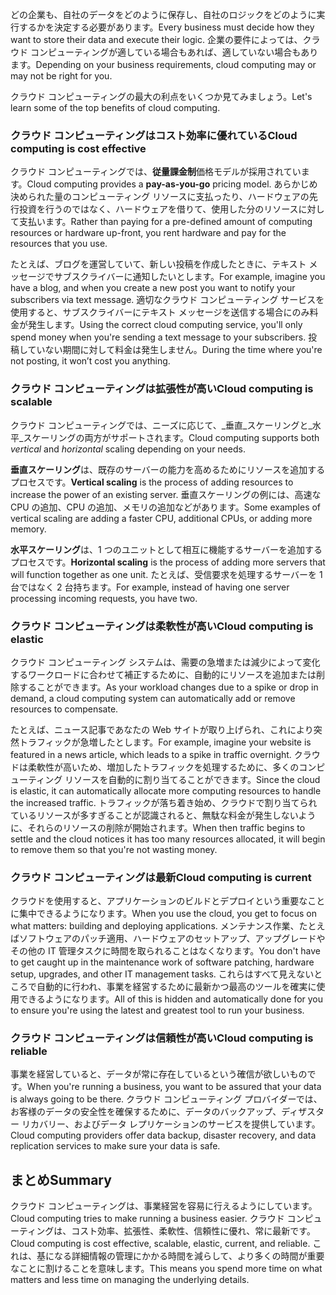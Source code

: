 <span data-ttu-id="ae49d-101">どの企業も、自社のデータをどのように保存し、自社のロジックをどのように実行するかを決定する必要があります。</span><span class="sxs-lookup"><span data-stu-id="ae49d-101">Every business must decide how they want to store their data and execute their logic.</span></span> <span data-ttu-id="ae49d-102">企業の要件によっては、クラウド コンピューティングが適している場合もあれば、適していない場合もあります。</span><span class="sxs-lookup"><span data-stu-id="ae49d-102">Depending on your business requirements, cloud computing may or may not be right for you.</span></span>

<span data-ttu-id="ae49d-103">クラウド コンピューティングの最大の利点をいくつか見てみましょう。</span><span class="sxs-lookup"><span data-stu-id="ae49d-103">Let's learn some of the top benefits of cloud computing.</span></span>

### <a name="cloud-computing-is-cost-effective"></a><span data-ttu-id="ae49d-104">クラウド コンピューティングはコスト効率に優れている</span><span class="sxs-lookup"><span data-stu-id="ae49d-104">Cloud computing is cost effective</span></span>

<span data-ttu-id="ae49d-105">クラウド コンピューティングでは、**従量課金制**価格モデルが採用されています。</span><span class="sxs-lookup"><span data-stu-id="ae49d-105">Cloud computing provides a **pay-as-you-go** pricing model.</span></span> <span data-ttu-id="ae49d-106">あらかじめ決められた量のコンピューティング リソースに支払ったり、ハードウェアの先行投資を行うのではなく、ハードウェアを借りて、使用した分のリソースに対して支払います。</span><span class="sxs-lookup"><span data-stu-id="ae49d-106">Rather than paying for a pre-defined amount of computing resources or hardware up-front, you rent hardware and pay for the resources that you use.</span></span>

<span data-ttu-id="ae49d-107">たとえば、ブログを運営していて、新しい投稿を作成したときに、テキスト メッセージでサブスクライバーに通知したいとします。</span><span class="sxs-lookup"><span data-stu-id="ae49d-107">For example, imagine you have a blog, and when you create a new post you want to notify your subscribers via text message.</span></span> <span data-ttu-id="ae49d-108">適切なクラウド コンピューティング サービスを使用すると、サブスクライバーにテキスト メッセージを送信する場合にのみ料金が発生します。</span><span class="sxs-lookup"><span data-stu-id="ae49d-108">Using the correct cloud computing service, you'll only spend money when you're sending a text message to your subscribers.</span></span> <span data-ttu-id="ae49d-109">投稿していない期間に対して料金は発生しません。</span><span class="sxs-lookup"><span data-stu-id="ae49d-109">During the time where you're not posting, it won’t cost you anything.</span></span>

### <a name="cloud-computing-is-scalable"></a><span data-ttu-id="ae49d-110">クラウド コンピューティングは拡張性が高い</span><span class="sxs-lookup"><span data-stu-id="ae49d-110">Cloud computing is scalable</span></span>

<span data-ttu-id="ae49d-111">クラウド コンピューティングでは、ニーズに応じて、_垂直_スケーリングと_水平_スケーリングの両方がサポートされます。</span><span class="sxs-lookup"><span data-stu-id="ae49d-111">Cloud computing supports both _vertical_ and _horizontal_ scaling depending on your needs.</span></span>

<span data-ttu-id="ae49d-112">**垂直スケーリング**は、既存のサーバーの能力を高めるためにリソースを追加するプロセスです。</span><span class="sxs-lookup"><span data-stu-id="ae49d-112">**Vertical scaling** is the process of adding resources to increase the power of an existing server.</span></span> <span data-ttu-id="ae49d-113">垂直スケーリングの例には、高速な CPU の追加、CPU の追加、メモリの追加などがあります。</span><span class="sxs-lookup"><span data-stu-id="ae49d-113">Some examples of vertical scaling are adding a faster CPU, additional CPUs, or adding more memory.</span></span>

<span data-ttu-id="ae49d-114">**水平スケーリング**は、1 つのユニットとして相互に機能するサーバーを追加するプロセスです。</span><span class="sxs-lookup"><span data-stu-id="ae49d-114">**Horizontal scaling** is the process of adding more servers that will function together as one unit.</span></span> <span data-ttu-id="ae49d-115">たとえば、受信要求を処理するサーバーを 1 台ではなく 2 台持ちます。</span><span class="sxs-lookup"><span data-stu-id="ae49d-115">For example, instead of having one server processing incoming requests, you have two.</span></span>

### <a name="cloud-computing-is-elastic"></a><span data-ttu-id="ae49d-116">クラウド コンピューティングは柔軟性が高い</span><span class="sxs-lookup"><span data-stu-id="ae49d-116">Cloud computing is elastic</span></span>

<span data-ttu-id="ae49d-117">クラウド コンピューティング システムは、需要の急増または減少によって変化するワークロードに合わせて補正するために、自動的にリソースを追加または削除することができます。</span><span class="sxs-lookup"><span data-stu-id="ae49d-117">As your workload changes due to a spike or drop in demand, a cloud computing system can automatically add or remove resources to compensate.</span></span>

<span data-ttu-id="ae49d-118">たとえば、ニュース記事であなたの Web サイトが取り上げられ、これにより突然トラフィックが急増したとします。</span><span class="sxs-lookup"><span data-stu-id="ae49d-118">For example, imagine your website is featured in a news article, which leads to a spike in traffic overnight.</span></span> <span data-ttu-id="ae49d-119">クラウドは柔軟性が高いため、増加したトラフィックを処理するために、多くのコンピューティング リソースを自動的に割り当てることができます。</span><span class="sxs-lookup"><span data-stu-id="ae49d-119">Since the cloud is elastic, it can automatically allocate more computing resources to handle the increased traffic.</span></span> <span data-ttu-id="ae49d-120">トラフィックが落ち着き始め、クラウドで割り当てられているリソースが多すぎることが認識されると、無駄な料金が発生しないように、それらのリソースの削除が開始されます。</span><span class="sxs-lookup"><span data-stu-id="ae49d-120">When then traffic begins to settle and the cloud notices it has too many resources allocated, it will begin to remove them so that you're not wasting money.</span></span>

### <a name="cloud-computing-is-current"></a><span data-ttu-id="ae49d-121">クラウド コンピューティングは最新</span><span class="sxs-lookup"><span data-stu-id="ae49d-121">Cloud computing is current</span></span>

<span data-ttu-id="ae49d-122">クラウドを使用すると、アプリケーションのビルドとデプロイという重要なことに集中できるようになります。</span><span class="sxs-lookup"><span data-stu-id="ae49d-122">When you use the cloud, you get to focus on what matters: building and deploying applications.</span></span> <span data-ttu-id="ae49d-123">メンテナンス作業、たとえばソフトウェアのパッチ適用、ハードウェアのセットアップ、アップグレードやその他の IT 管理タスクに時間を取られることはなくなります。</span><span class="sxs-lookup"><span data-stu-id="ae49d-123">You don't have to get caught up in the maintenance work of software patching, hardware setup, upgrades, and other IT management tasks.</span></span> <span data-ttu-id="ae49d-124">これらはすべて見えないところで自動的に行われ、事業を経営するために最新かつ最高のツールを確実に使用できるようになります。</span><span class="sxs-lookup"><span data-stu-id="ae49d-124">All of this is hidden and automatically done for you to ensure you're using the latest and greatest tool to run your business.</span></span>

### <a name="cloud-computing-is-reliable"></a><span data-ttu-id="ae49d-125">クラウド コンピューティングは信頼性が高い</span><span class="sxs-lookup"><span data-stu-id="ae49d-125">Cloud computing is reliable</span></span>

<span data-ttu-id="ae49d-126">事業を経営していると、データが常に存在しているという確信が欲しいものです。</span><span class="sxs-lookup"><span data-stu-id="ae49d-126">When you're running a business, you want to be assured that your data is always going to be there.</span></span> <span data-ttu-id="ae49d-127">クラウド コンピューティング プロバイダーでは、お客様のデータの安全性を確保するために、データのバックアップ、ディザスター リカバリー、およびデータ レプリケーションのサービスを提供しています。</span><span class="sxs-lookup"><span data-stu-id="ae49d-127">Cloud computing providers offer data backup, disaster recovery, and data replication services to make sure your data is safe.</span></span>

## <a name="summary"></a><span data-ttu-id="ae49d-128">まとめ</span><span class="sxs-lookup"><span data-stu-id="ae49d-128">Summary</span></span>

<span data-ttu-id="ae49d-129">クラウド コンピューティングは、事業経営を容易に行えるようにしています。</span><span class="sxs-lookup"><span data-stu-id="ae49d-129">Cloud computing tries to make running a business easier.</span></span> <span data-ttu-id="ae49d-130">クラウド コンピューティングは、コスト効率、拡張性、柔軟性、信頼性に優れ、常に最新です。</span><span class="sxs-lookup"><span data-stu-id="ae49d-130">Cloud computing is cost effective, scalable, elastic, current, and reliable.</span></span> <span data-ttu-id="ae49d-131">これは、基になる詳細情報の管理にかかる時間を減らして、より多くの時間が重要なことに割けることを意味します。</span><span class="sxs-lookup"><span data-stu-id="ae49d-131">This means you spend more time on what matters and less time on managing the underlying details.</span></span>



